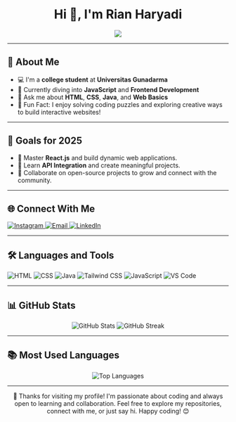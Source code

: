# <h1 align="center">Hi 👋, I'm Rian Haryadi</h1>
<p align="center">
  <img src="https://readme-typing-svg.demolab.com?font=Fira+Code&size=22&pause=1000&color=F75C7E&center=true&width=435&lines=Welcome+to+My+GitHub+Profile;Newbie+Exploring+Programming;Frontend+Development+Enthusiast;Enjoy+Your+Visit!">
</p>

---

## 🚀 About Me
- 💻 I'm a **college student** at **Universitas Gunadarma**  
- 🌱 Currently diving into **JavaScript** and **Frontend Development**  
- 💬 Ask me about **HTML**, **CSS**, **Java**, and **Web Basics**  
- 🌟 Fun Fact: I enjoy solving coding puzzles and exploring creative ways to build interactive websites!

---

## 🎯 Goals for 2025
- 🚀 Master **React.js** and build dynamic web applications.  
- 🔗 Learn **API Integration** and create meaningful projects.  
- 📂 Collaborate on open-source projects to grow and connect with the community.

---

## 🌐 Connect With Me
<p align="left">
  <a href="https://instagram.com/rianhrydi" target="_blank">
    <img src="https://img.shields.io/badge/Instagram-E4405F?style=for-the-badge&logo=instagram&logoColor=white" alt="Instagram">
  </a>
  <a href="mailto:rianharyadi@example.com" target="_blank">
    <img src="https://img.shields.io/badge/Email-D14836?style=for-the-badge&logo=gmail&logoColor=white" alt="Email">
  </a>
  <a href="https://www.linkedin.com/in/rianharyadi" target="_blank">
    <img src="https://img.shields.io/badge/LinkedIn-0077B5?style=for-the-badge&logo=linkedin&logoColor=white" alt="LinkedIn">
  </a>
</p>

---

## 🛠️ Languages and Tools
<p align="left">
  <img src="https://img.shields.io/badge/HTML-E34F26?style=for-the-badge&logo=html5&logoColor=white" alt="HTML">
  <img src="https://img.shields.io/badge/CSS-1572B6?style=for-the-badge&logo=css3&logoColor=white" alt="CSS">
  <img src="https://img.shields.io/badge/Java-007396?style=for-the-badge&logo=java&logoColor=white" alt="Java">
  <img src="https://img.shields.io/badge/Tailwind_CSS-06B6D4?style=for-the-badge&logo=tailwind-css&logoColor=white" alt="Tailwind CSS">
  <img src="https://img.shields.io/badge/JavaScript-F7DF1E?style=for-the-badge&logo=javascript&logoColor=black" alt="JavaScript">
  <img src="https://img.shields.io/badge/VS_Code-007ACC?style=for-the-badge&logo=visual-studio-code&logoColor=white" alt="VS Code">
</p>

---

## 📊 GitHub Stats
<p align="center">
  <img src="https://github-readme-stats.vercel.app/api?username=RianHaryadi&show_icons=true&theme=radical" alt="GitHub Stats">
  <img src="https://github-readme-streak-stats.herokuapp.com?user=RianHaryadi&theme=radical" alt="GitHub Streak">
</p>

---

## 📚 Most Used Languages
<p align="center">
  <img src="https://github-readme-stats.vercel.app/api/top-langs/?username=RianHaryadi&layout=compact&theme=radical" alt="Top Languages">
</p>

---

<p align="center">
  🚀 Thanks for visiting my profile! I'm passionate about coding and always open to learning and collaboration. Feel free to explore my repositories, connect with me, or just say hi. Happy coding! 😊
</p>
